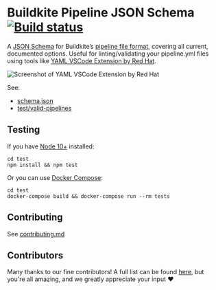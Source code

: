 # Buildkite Pipeline JSON Schema [![Build status](https://badge.buildkite.com/67d936a0910be01a8851c5e97156d54ac4d7ee39b7900b682b.svg?branch=master)](https://buildkite.com/buildkite/pipeline-schema)

A [JSON Schema](https://json-schema.org) for Buildkite’s [pipeline file format](https://buildkite.com/docs/pipelines/defining-steps), covering all current, documented options. Useful for linting/validating your pipeline.yml files using tools like [YAML VSCode Extension by Red Hat](https://marketplace.visualstudio.com/items?itemName=redhat.vscode-yaml).

![Screenshot of YAML VSCode Extension by Red Hat](vscode-screenshot.png)

See:

* [schema.json](schema.json)
* [test/valid-pipelines](test/valid-pipelines)

## Testing

If you have [Node 10+](https://nodejs.org/en/) installed:

```shell
cd test
npm install && npm test
```

Or you can use [Docker Compose](https://docs.docker.com/compose/):

```shell
cd test
docker-compose build && docker-compose run --rm tests
```

## Contributing

See [contributing.md](./contributing.md)

## Contributors

Many thanks to our fine contributors! A full list can be found [here](https://github.com/buildkite/pipeline-schema/graphs/contributors), but you're all amazing, and we greatly appreciate your input ❤️
